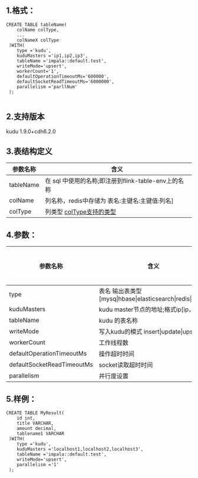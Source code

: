 ## 1.格式：
```
CREATE TABLE tableName(
    colName colType,
    ...
    colNameX colType
 )WITH(
    type ='kudu',
    kuduMasters ='ip1,ip2,ip3',
    tableName ='impala::default.test',
    writeMode='upsert',
    workerCount='1',
    defaultOperationTimeoutMs='600000',
    defaultSocketReadTimeoutMs='6000000',
    parallelism ='parllNum'
 );


```

## 2.支持版本
kudu 1.9.0+cdh6.2.0 

## 3.表结构定义
 
|参数名称|含义|
|----|---|
| tableName | 在 sql 中使用的名称;即注册到flink-table-env上的名称
| colName | 列名称，redis中存储为 表名:主键名:主键值:列名]|
| colType | 列类型 [colType支持的类型](colType.md)|


## 4.参数：
  
|参数名称|含义|是否必填|默认值|
|----|---|---|-----|
| type | 表名 输出表类型[mysq&#124;hbase&#124;elasticsearch&#124;redis&#124;kudu]|是||
| kuduMasters | kudu master节点的地址;格式ip[ip，ip2]|是||
| tableName | kudu 的表名称|是||
| writeMode | 写入kudu的模式 insert&#124;update&#124;upsert |否 |upsert
| workerCount | 工作线程数 |否|
| defaultOperationTimeoutMs | 操作超时时间 |否|
| defaultSocketReadTimeoutMs | socket读取超时时间 |否|
| parallelism | 并行度设置|否|1|
      
  
## 5.样例：
```
CREATE TABLE MyResult(
    id int,
    title VARCHAR,
	amount decimal,
	tablename1 VARCHAR
 )WITH(
    type ='kudu',
    kuduMasters ='localhost1,localhost2,localhost3',
    tableName ='impala::default.test',
	writeMode='upsert',
    parallelism ='1'
 );

 ```